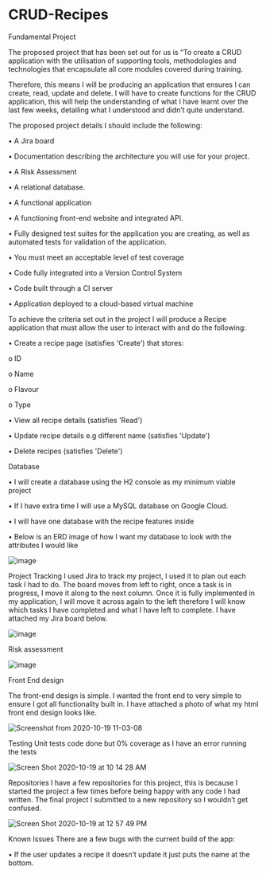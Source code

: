 # CRUD-Recipes


Fundamental Project

The proposed project that has been set out for us is “To create a CRUD application with the utilisation of supporting tools, methodologies and technologies that encapsulate all core modules covered during training.

Therefore, this means I will be producing an application that ensures I can create, read, update and delete. I will have to create functions for the CRUD application, this will help the understanding of what I have learnt over the last few weeks, detailing what I understood and didn’t quite understand. 

The proposed project details I should include the following:

•	A Jira board 

•	Documentation describing the architecture you will use for your project.

•	A Risk Assessment

•	A relational database. 

•	A functional application 

•	A functioning front-end website and integrated API. 

•	Fully designed test suites for the application you are creating, as well as automated tests for validation of the application. 

•	You must meet an acceptable level of test coverage 

•	Code fully integrated into a Version Control System

•	Code built through a CI server

•	Application deployed to a cloud-based virtual machine

To achieve the criteria set out in the project I will produce a Recipe application that must allow the user to interact with and do the following:

•	Create a recipe page (satisfies 'Create') that stores:

o	ID

o	Name

o	Flavour

o	Type

•	View all recipe details (satisfies 'Read') 

•	Update recipe details e.g different name (satisfies 'Update')

•	Delete recipes (satisfies 'Delete')

Database 

•	I will create a database using the H2 console as my minimum viable project 

•	If I have extra time I will use a MySQL database on Google Cloud.

•	I will have one database with the recipe features inside

•	Below is an ERD image of how I want my database to look with the attributes I would like

![image](https://user-images.githubusercontent.com/71395610/96378671-94d14f80-1185-11eb-94c7-9e3cb93aa6a2.png)

Project Tracking 
I used Jira to track my project, I used it to plan out each task I had to do. The board moves from left to right, once a task is in progress, I move it along to the next column. Once it is fully implemented in my application, I will move it across again to the left therefore I will know which tasks I have completed and what I have left to complete. I have attached my Jira board below.


![image](https://user-images.githubusercontent.com/71395610/96378711-d9f58180-1185-11eb-9390-a2ddc200135f.png)






Risk assessment 

![image](https://user-images.githubusercontent.com/71395610/96378725-ec6fbb00-1185-11eb-9f17-9dd56f9cd0cd.png)

Front End design 

The front-end design is simple. I wanted the front end to very simple to ensure I got all functionality built in. I have attached a photo of what my html front end design looks like. 



![Screenshot from 2020-10-19 11-03-08](https://user-images.githubusercontent.com/71395610/96431106-f8499480-11fa-11eb-9b43-14bd938a0aaa.png)

Testing 
Unit tests code done but 0% coverage as I have an error running the tests 

![Screen Shot 2020-10-19 at 10 14 28 AM](https://user-images.githubusercontent.com/71395610/96425707-37c0b280-11f4-11eb-8378-e2cb1757180e.png)

Repositories
I have a few repositories for this project, this is because I started the project a few times before being happy with any code I had written. The final project I submitted to a new repository so I wouldn’t get confused.

![Screen Shot 2020-10-19 at 12 57 49 PM](https://user-images.githubusercontent.com/71395610/96448398-39e23b80-120b-11eb-983b-526a226e3ff3.png)


Known Issues
There are a few bugs with the current build of the app:

•	If the user updates a recipe it doesn’t update it just puts the name at the bottom.


